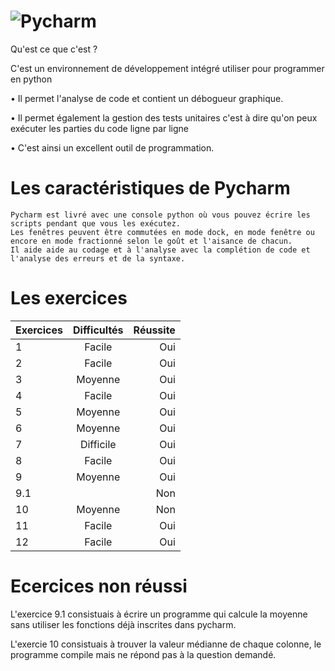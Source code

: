 ![Pycharm](D:/ALTERNANCE/Images.jpg "PyCharm_Icon.svg.jpg")
====================
 Qu'est ce que c'est ? 

C'est un environnement de développement intégré utiliser pour programmer en python

  • Il permet l'analyse de code et contient un débogueur graphique.
  
  • Il permet également la gestion des tests unitaires c'est à dire qu'on peux exécuter les parties du code ligne par ligne

  • C'est ainsi un excellent outil de programmation.

 Les caractéristiques de Pycharm 
 =====================================
    Pycharm est livré avec une console python où vous pouvez écrire les scripts pendant que vous les exécutez. 
    Les fenêtres peuvent être commutées en mode dock, en mode fenêtre ou encore en mode fractionné selon le goût et l'aisance de chacun.
    Il aide aide au codage et à l'analyse avec la complétion de code et l'analyse des erreurs et de la syntaxe.
    
 Les exercices 
 =============================
 
| Exercices  | Difficultés          | Réussite |
| :--------------- |:---------------:| -----:|
| 1  |   Facile        |  Oui |
| 2  |   Facile        |   Oui |
| 3  |   Moyenne        |    Oui |
| 4  |   Facile        |  Oui |
| 5  |   Moyenne       |   Oui |
| 6  |   Moyenne        |    Oui | 
| 7 |   Difficile        |  Oui |
| 8  |   Facile        |   Oui |
| 9  |   Moyenne        |    Oui |
| 9.1  |           |    Non |
| 10  |   Moyenne        |  Non |
| 11  |   Facile        |    Oui |
| 12|   Facile       |    Oui |

Ecercices non réussi
=================

L'exercice 9.1 consistuais à écrire un programme qui calcule la moyenne sans utiliser les fonctions déjà inscrites dans pycharm.

L'exercie 10 consistuais à trouver la valeur médianne de chaque colonne, le programme compile mais ne répond pas à la question demandé.

